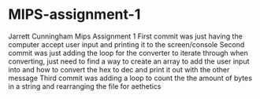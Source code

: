 # MIPS-assignment-1
Jarrett Cunningham Mips Assignment 1
First commit was just having the computer accept user input and printing it to the screen/console
Second commit was just adding the loop for the converter to iterate through when converting, just need to find a way to create an array to add the user input into and how to convert the hex to dec and print it out with the other message
Third commit was adding a loop to count the the amount of bytes in a string and rearranging the file for aethetics

